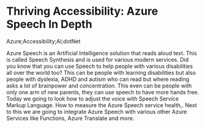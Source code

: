 # Thriving Accessibility: Azure Speech In Depth

Azure;Accessibility;AI;dotNet

Azure Speech is an Artificial Intelligence solution that reads aloud text. This is called Speech Synthesis and is used for various modern services.  Did you know that you can use Speech to help people with various disabilities all over the world too? This can be people with learning disabilities but also people with dyslexia, ADHD and autism who can read but where reading asks a lot of brainpower and concentration. This even can be people with only one arm of new parents, they can use speech to have more hands free.
Today we going to look how to adjust the voice with Speech Service Markup Language. How to measure the Azure Speech service health,. Next to this we are going to integrate Azure Speech with various other Azure Services like Functions, Azure Translate and more.
